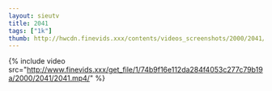```yaml
--- 
layout: sieutv
title: 2041
tags: ["1k"]
thumb: http://hwcdn.finevids.xxx/contents/videos_screenshots/2000/2041/preview.mp4.jpg
---
```

{% include video src="http://www.finevids.xxx/get_file/1/74b9f16e112da284f4053c277c79b19a/2000/2041/2041.mp4/" %} 
